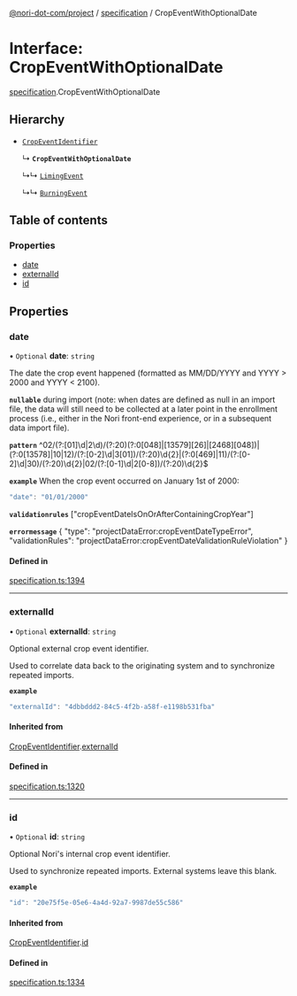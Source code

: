 [@nori-dot-com/project](../README.md) / [specification](../modules/specification.md) / CropEventWithOptionalDate

# Interface: CropEventWithOptionalDate

[specification](../modules/specification.md).CropEventWithOptionalDate

## Hierarchy

- [`CropEventIdentifier`](specification.CropEventIdentifier.md)

  ↳ **`CropEventWithOptionalDate`**

  ↳↳ [`LimingEvent`](specification.LimingEvent.md)

  ↳↳ [`BurningEvent`](specification.BurningEvent.md)

## Table of contents

### Properties

- [date](specification.CropEventWithOptionalDate.md#date)
- [externalId](specification.CropEventWithOptionalDate.md#externalid)
- [id](specification.CropEventWithOptionalDate.md#id)

## Properties

### date

• `Optional` **date**: `string`

The date the crop event happened (formatted as MM/DD/YYYY and YYYY > 2000 and YYYY < 2100).

**`nullable`** during import (note: when dates are defined as null in an import file, the data will still need to be collected at a later point in the enrollment process (i.e., either in the Nori front-end experience, or in a subsequent data import file).

**`pattern`** ^02\/(?:[01]\d|2\d)\/(?:20)(?:0[048]|[13579][26]|[2468][048])|(?:0[13578]|10|12)\/(?:[0-2]\d|3[01])\/(?:20)\d{2}|(?:0[469]|11)\/(?:[0-2]\d|30)\/(?:20)\d{2}|02\/(?:[0-1]\d|2[0-8])\/(?:20)\d{2}$

**`example`** When the crop event occurred on January 1st of 2000:

```js
"date": "01/01/2000"
```

**`validationrules`** ["cropEventDateIsOnOrAfterContainingCropYear"]

**`errormessage`**
{
"type": "projectDataError:cropEventDateTypeError",
"validationRules": "projectDataError:cropEventDateValidationRuleViolation"
}

#### Defined in

[specification.ts:1394](https://github.com/nori-dot-eco/nori-dot-com/blob/821dfc2/packages/project/src/specification.ts#L1394)

___

### externalId

• `Optional` **externalId**: `string`

Optional external crop event identifier.

Used to correlate data back to the originating system and to synchronize repeated imports.

**`example`**

```js
"externalId": "4dbbddd2-84c5-4f2b-a58f-e1198b531fba"
```

#### Inherited from

[CropEventIdentifier](specification.CropEventIdentifier.md).[externalId](specification.CropEventIdentifier.md#externalid)

#### Defined in

[specification.ts:1320](https://github.com/nori-dot-eco/nori-dot-com/blob/821dfc2/packages/project/src/specification.ts#L1320)

___

### id

• `Optional` **id**: `string`

Optional Nori's internal crop event identifier.

Used to synchronize repeated imports.  External systems leave this blank.

**`example`**

```js
"id": "20e75f5e-05e6-4a4d-92a7-9987de55c586"
```

#### Inherited from

[CropEventIdentifier](specification.CropEventIdentifier.md).[id](specification.CropEventIdentifier.md#id)

#### Defined in

[specification.ts:1334](https://github.com/nori-dot-eco/nori-dot-com/blob/821dfc2/packages/project/src/specification.ts#L1334)
